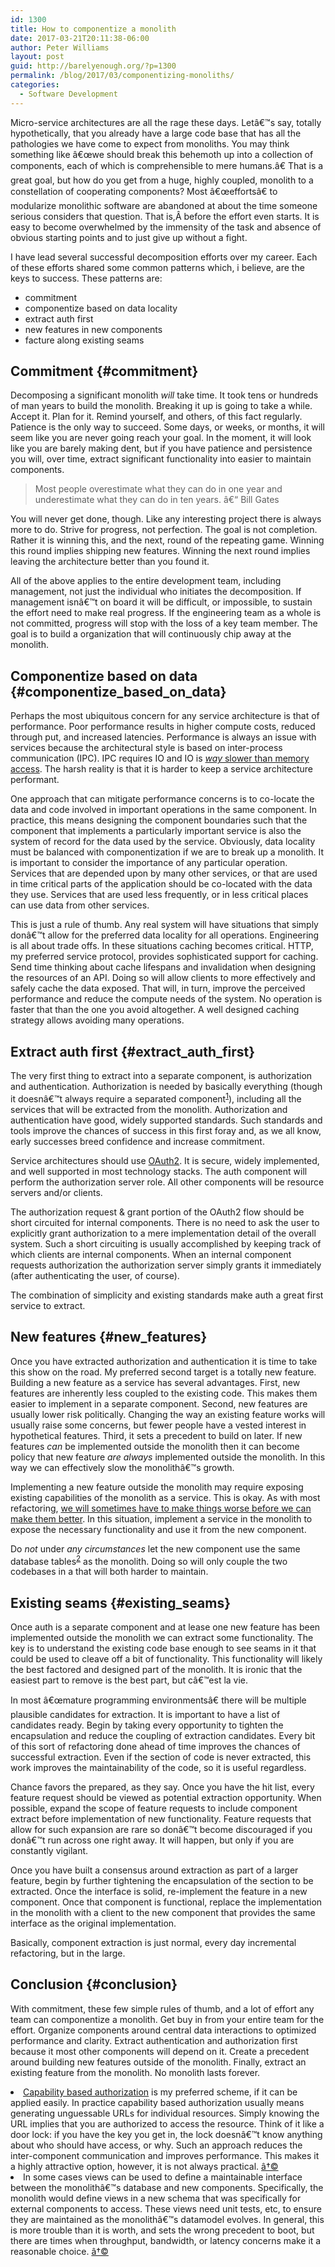 ```yaml
---
id: 1300
title: How to componentize a monolith
date: 2017-03-21T20:11:38-06:00
author: Peter Williams
layout: post
guid: http://barelyenough.org/?p=1300
permalink: /blog/2017/03/componentizing-monoliths/
categories:
  - Software Development
---
```

Micro-service architectures are all the rage these days. Letâ€™s say, totally hypothetically, that you already have a large code base that has all the pathologies we have come to expect from monoliths. You may think something like â€œwe should break this behemoth up into a collection of components, each of which is comprehensible to mere humans.â€ That is a great goal, but how do you get from a huge, highly coupled, monolith to a constellation of cooperating components? Most â€œeffortsâ€ to modularize monolithic software are abandoned at about the time someone serious considers that question. That is,Â before the effort even starts. It is easy to become overwhelmed by the immensity of the task and absence of obvious starting points and to just give up without a fight.

I have lead several successful decomposition efforts over my career. Each of these efforts shared some common patterns which, i believe, are the keys to success. These patterns are:

  * commitment
  * componentize based on data locality
  * extract auth first
  * new features in new components
  * facture along existing seams

## Commitment {#commitment}

Decomposing a significant monolith _will_ take time. It took tens or hundreds of man years to build the monolith. Breaking it up is going to take a while. Accept it. Plan for it. Remind yourself, and others, of this fact regularly. Patience is the only way to succeed. Some days, or weeks, or months, it will seem like you are never going reach your goal. In the moment, it will look like you are barely making dent, but if you have patience and persistence you will, over time, extract significant functionality into easier to maintain components.

> Most people overestimate what they can do in one year and underestimate what they can do in ten years. â€“ Bill Gates

You will never get done, though. Like any interesting project there is always more to do. Strive for progress, not perfection. The goal is not completion. Rather it is winning this, and the next, round of the repeating game. Winning this round implies shipping new features. Winning the next round implies leaving the architecture better than you found it.

All of the above applies to the entire development team, including management, not just the individual who initiates the decomposition. If management isnâ€™t on board it will be difficult, or impossible, to sustain the effort need to make real progress. If the engineering team as a whole is not committed, progress will stop with the loss of a key team member. The goal is to build a organization that will continuously chip away at the monolith.

## Componentize based on data {#componentize_based_on_data}

Perhaps the most ubiquitous concern for any service architecture is that of performance. Poor performance results in higher compute costs, reduced through put, and increased latencies. Performance is always an issue with services because the architectural style is based on inter-process communication (IPC). IPC requires IO and IO is [_way_ slower than memory access](latency). The harsh reality is that it is harder to keep a service architecture performant.

One approach that can mitigate performance concerns is to co-locate the data and code involved in important operations in the same component. In practice, this means designing the component boundaries such that the component that implements a particularly important service is also the system of record for the data used by the service. Obviously, data locality must be balanced with componentization if we are to break up a monolith. It is important to consider the importance of any particular operation. Services that are depended upon by many other services, or that are used in time critical parts of the application should be co-located with the data they use. Services that are used less frequently, or in less critical places can use data from other services.

This is just a rule of thumb. Any real system will have situations that simply donâ€™t allow for the preferred data locality for all operations. Engineering is all about trade offs. In these situations caching becomes critical. HTTP, my preferred service protocol, provides sophisticated support for caching. Send time thinking about cache lifespans and invalidation when designing the resources of an API. Doing so will allow clients to more effectively and safely cache the data exposed. That will, in turn, improve the perceived performance and reduce the compute needs of the system. No operation is faster that than the one you avoid altogether. A well designed caching strategy allows avoiding many operations.

## Extract auth first {#extract_auth_first}

The very first thing to extract into a separate component, is authorization and authentication. Authorization is needed by basically everything (though it doesnâ€™t always require a separated component<sup id="fracturing-a-monolithfnref:1"><a href="#fracturing-a-monolithfn:1" rel="footnote">1</a></sup>), including all the services that will be extracted from the monolith. Authorization and authentication have good, widely supported standards. Such standards and tools improve the chances of success in this first foray and, as we all know, early successes breed confidence and increase commitment.

Service architectures should use [OAuth2](https://tools.ietf.org/html/rfc6749). It is secure, widely implemented, and well supported in most technology stacks. The auth component will perform the authorization server role. All other components will be resource servers and/or clients.

The authorization request & grant portion of the OAuth2 flow should be short circuited for internal components. There is no need to ask the user to explicitly grant authorization to a mere implementation detail of the overall system. Such a short circuiting is usually accomplished by keeping track of which clients are internal components. When an internal component requests authorization the authorization server simply grants it immediately (after authenticating the user, of course).

The combination of simplicity and existing standards make auth a great first service to extract.

## New features {#new_features}

Once you have extracted authorization and authentication it is time to take this show on the road. My preferred second target is a totally new feature. Building a new feature as a service has several advantages. First, new features are inherently less coupled to the existing code. This makes them easier to implement in a separate component. Second, new features are usually lower risk politically. Changing the way an existing feature works will usually raise some concerns, but fewer people have a vested interest in hypothetical features. Third, it sets a precedent to build on later. If new features _can_ be implemented outside the monolith then it can become policy that new feature _are always_ implemented outside the monolith. In this way we can effectively slow the monolithâ€™s growth.

Implementing a new feature outside the monolith may require exposing existing capabilities of the monolith as a service. This is okay. As with most refactoring, [we will sometimes have to make things worse before we can make them better](http://softwareengineering.stackexchange.com/a/220261). In this situation, implement a service in the monolith to expose the necessary functionality and use it from the new component.

Do _not_ under _any circumstances_ let the new component use the same database tables<sup id="fracturing-a-monolithfnref:2"><a href="#fracturing-a-monolithfn:2" rel="footnote">2</a></sup> as the monolith. Doing so will only couple the two codebases in a that will both harder to maintain.

## Existing seams {#existing_seams}

Once auth is a separate component and at lease one new feature has been implemented outside the monolith we can extract some functionality. The key is to understand the existing code base enough to see seams in it that could be used to cleave off a bit of functionality. This functionality will likely the best factored and designed part of the monolith. It is ironic that the easiest part to remove is the best part, but câ€™est la vie.

In most â€œmature programming environmentsâ€ there will be multiple plausible candidates for extraction. It is important to have a list of candidates ready. Begin by taking every opportunity to tighten the encapsulation and reduce the coupling of extraction candidates. Every bit of this sort of refactoring done ahead of time improves the chances of successful extraction. Even if the section of code is never extracted, this work improves the maintainability of the code, so it is useful regardless.

Chance favors the prepared, as they say. Once you have the hit list, every feature request should be viewed as potential extraction opportunity. When possible, expand the scope of feature requests to include component extract before implementation of new functionality. Feature requests that allow for such expansion are rare so donâ€™t become discouraged if you donâ€™t run across one right away. It will happen, but only if you are constantly vigilant.

Once you have built a consensus around extraction as part of a larger feature, begin by further tightening the encapsulation of the section to be extracted. Once the interface is solid, re-implement the feature in a new component. Once that component is functional, replace the implementation in the monolith with a client to the new component that provides the same interface as the original implementation.

Basically, component extraction is just normal, every day incremental refactoring, but in the large.

## Conclusion {#conclusion}

With commitment, these few simple rules of thumb, and a lot of effort any team can componentize a monolith. Get buy in from your entire team for the effort. Organize components around central data interactions to optimized performance and clarity. Extract authentication and authorization first because it most other components will depend on it. Create a precedent around building new features outside of the monolith. Finally, extract an existing feature from the monolith. No monolith lasts forever.

<li id="fracturing-a-monolithfn:1">
  <a href="https://en.wikipedia.org/wiki/Capability-based_security">Capability based authorization</a> is my preferred scheme, if it can be applied easily. In practice capability based authorization usually means generating unguessable URLs for individual resources. Simply knowing the URL implies that you are authorized to access the resource. Think of it like a door lock: if you have the key you get in, the lock doesnâ€™t know anything about who should have access, or why. Such an approach reduces the inter-component communication and improves performance. This makes it a highly attractive option, however, it is not always practical. <a href="#fracturing-a-monolithfnref:1" rev="footnote">â†©</a>
</li>
<li id="fracturing-a-monolithfn:2">
  In some cases views can be used to define a maintainable interface between the monolithâ€™s database and new components. Specifically, the monolith would define views in a new schema that was specifically for external components to access. These views need unit tests, etc, to ensure they are maintained as the monolithâ€™s datamodel evolves. In general, this is more trouble than it is worth, and sets the wrong precedent to boot, but there are times when throughput, bandwidth, or latency concerns make it a reasonable choice. <a href="#fracturing-a-monolithfnref:2" rev="footnote">â†©</a></fn></footnotes>